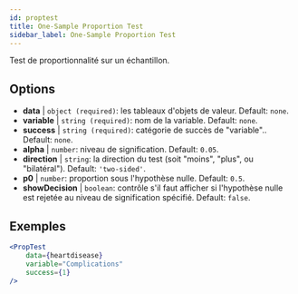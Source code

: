 ```yaml
---
id: proptest
title: One-Sample Proportion Test
sidebar_label: One-Sample Proportion Test
---
```


Test de proportionnalité sur un échantillon.

## Options

* __data__ | `object (required)`: les tableaux d'objets de valeur. Default: `none`.
* __variable__ | `string (required)`: nom de la variable. Default: `none`.
* __success__ | `string (required)`: catégorie de succès de "variable".. Default: `none`.
* __alpha__ | `number`: niveau de signification. Default: `0.05`.
* __direction__ | `string`: la direction du test (soit "moins", "plus", ou "bilatéral"). Default: `'two-sided'`.
* __p0__ | `number`: proportion sous l'hypothèse nulle. Default: `0.5`.
* __showDecision__ | `boolean`: contrôle s'il faut afficher si l'hypothèse nulle est rejetée au niveau de signification spécifié. Default: `false`.


## Exemples

```jsx live
<PropTest
    data={heartdisease} 
    variable="Complications"
    success={1}
/>
```
